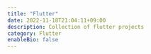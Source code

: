 ```yaml
---
title: "Flutter"
date: 2022-11-18T21:04:11+09:00
description: Collection of flutter projects
category: Flutter
enableBio: false
---
```


